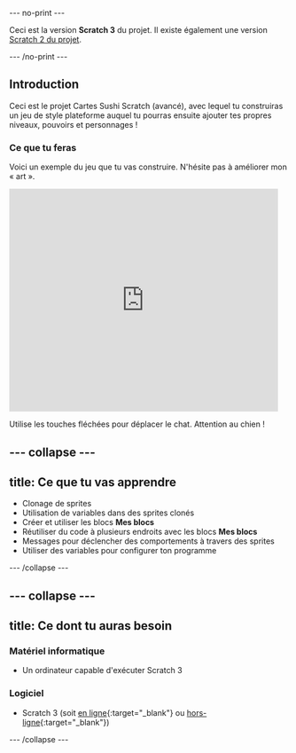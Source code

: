 --- no-print ---

Ceci est la version **Scratch 3** du projet. Il existe également une version [Scratch 2 du projet](https://projects.raspberrypi.org/fr-FR/projects/cd-advanced-scratch-sushi-scratch2).

--- /no-print ---

## Introduction

Ceci est le projet Cartes Sushi Scratch (avancé), avec lequel tu construiras un jeu de style plateforme auquel tu pourras ensuite ajouter tes propres niveaux, pouvoirs et personnages !

### Ce que tu feras

Voici un exemple du jeu que tu vas construire. N'hésite pas à améliorer mon « art ».

<div class="scratch-preview">
  <iframe allowtransparency="true" width="485" height="402" src="https://scratch.mit.edu/projects/embed/417802339/?autostart=false" frameborder="0"></iframe>
</div>

Utilise les touches fléchées pour déplacer le chat. Attention au chien !

--- collapse ---
---
title: Ce que tu vas apprendre
---

+ Clonage de sprites
+ Utilisation de variables dans des sprites clonés
+ Créer et utiliser les blocs **Mes blocs**
+ Réutiliser du code à plusieurs endroits avec les blocs **Mes blocs**
+ Messages pour déclencher des comportements à travers des sprites
+ Utiliser des variables pour configurer ton programme

--- /collapse ---

--- collapse ---
---
title: Ce dont tu auras besoin
---

### Matériel informatique

+ Un ordinateur capable d'exécuter Scratch 3

### Logiciel

+ Scratch 3 (soit [en ligne](https://scratch.mit.edu/projects/editor/){:target="_blank"} ou [hors-ligne](https://scratch.mit.edu/download/){:target="_blank"})

--- /collapse ---